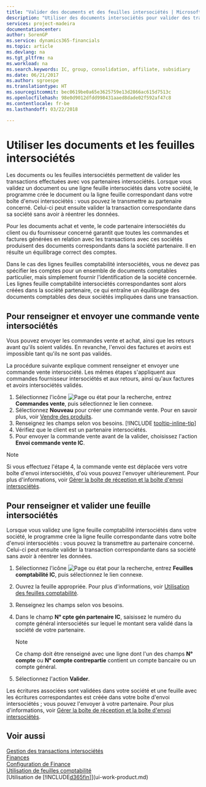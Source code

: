 ```yaml
---
title: "Valider des documents et des feuilles intersociétés | Microsoft Docs"
description: "Utiliser des documents intersociétés pour valider des transactions avec vos partenaires intersociétés."
services: project-madeira
documentationcenter: 
author: SorenGP
ms.service: dynamics365-financials
ms.topic: article
ms.devlang: na
ms.tgt_pltfrm: na
ms.workload: na
ms.search.keywords: IC, group, consolidation, affiliate, subsidiary
ms.date: 06/21/2017
ms.author: sgroespe
ms.translationtype: HT
ms.sourcegitcommit: bec0619be0a65e3625759e13d2866ac615d7513c
ms.openlocfilehash: 98e0d9012dfdd998431aaed8dade02f592af47c8
ms.contentlocale: fr-be
ms.lasthandoff: 03/22/2018

---
```

# <a name="work-with-intercompany-documents-and-journals"></a>Utiliser les documents et les feuilles intersociétés
Les documents ou les feuilles intersociétés permettent de valider les transactions effectuées avec vos partenaires intersociétés. Lorsque vous validez un document ou une ligne feuille intersociétés dans votre société, le programme crée le document ou la ligne feuille correspondant dans votre boîte d'envoi intersociétés : vous pouvez le transmettre au partenaire concerné. Celui-ci peut ensuite valider la transaction correspondante dans sa société sans avoir à réentrer les données.

Pour les documents achat et vente, le code partenaire intersociétés du client ou du fournisseur concerné garantit que toutes les commandes et factures générées en relation avec les transactions avec ces sociétés produisent des documents correspondants dans la société partenaire. Il en résulte un équilibrage correct des comptes.

Dans le cas des lignes feuilles comptabilité intersociétés, vous ne devez pas spécifier les comptes pour un ensemble de documents comptables particulier, mais simplement fournir l'identification de la société concernée. Les lignes feuille comptabilité intersociétés correspondantes sont alors créées dans la société partenaire, ce qui entraîne un équilibrage des documents comptables des deux sociétés impliquées dans une transaction.

## <a name="to-fill-in-and-send-an-intercompany-sales-order"></a>Pour renseigner et envoyer une commande vente intersociétés
Vous pouvez envoyer les commandes vente et achat, ainsi que les retours avant qu'ils soient validés. En revanche, l'envoi des factures et avoirs est impossible tant qu'ils ne sont pas validés.

La procédure suivante explique comment renseigner et envoyer une commande vente intersociété. Les mêmes étapes s'appliquent aux commandes fournisseur intersociétés et aux retours, ainsi qu'aux factures et avoirs intersociétés validés.  

1. Sélectionnez l'icône ![Page ou état pour la recherche](media/ui-search/search_small.png "Page ou état pour la recherche"), entrez **Commandes vente**, puis sélectionnez le lien connexe.  
2. Sélectionnez **Nouveau** pour créer une commande vente. Pour en savoir plus, voir [Vendre des produits](sales-how-sell-products.md).  
3. Renseignez les champs selon vos besoins. [!INCLUDE [tooltip-inline-tip](includes/tooltip-inline-tip_md.md)]
4. Vérifiez que le client est un partenaire intersociétés.
5. Pour envoyer la commande vente avant de la valider, choisissez l'action **Envoi commande vente IC**.

> [!NOTE]
> Si vous effectuez l'étape 4, la commande vente est déplacée vers votre boîte d'envoi intersociétés, d'où vous pouvez l'envoyer ultérieurement. Pour plus d'informations, voir [Gérer la boîte de réception et la boîte d'envoi intersociétés](intercompany-how-manage-intercompany-inbox.md).

## <a name="to-fill-in-and-post-an-intercompany-journal"></a>Pour renseigner et valider une feuille intersociétés
Lorsque vous validez une ligne feuille comptabilité intersociétés dans votre société, le programme crée la ligne feuille correspondante dans votre boîte d'envoi intersociétés : vous pouvez la transmettre au partenaire concerné. Celui-ci peut ensuite valider la transaction correspondante dans sa société sans avoir à réentrer les données.

1. Sélectionnez l'icône ![Page ou état pour la recherche](media/ui-search/search_small.png "Page ou état pour la recherche"), entrez **Feuilles comptabilité IC**, puis sélectionnez le lien connexe.  
2. Ouvrez la feuille appropriée. Pour plus d'informations, voir [Utilisation des feuilles comptabilité](ui-work-general-journals.md).
3. Renseignez les champs selon vos besoins.
4. Dans le champ **N° cpte gén partenaire IC**, saisissez le numéro du compte général intersociétés sur lequel le montant sera validé dans la société de votre partenaire.

    > [!NOTE]
    > Ce champ doit être renseigné avec une ligne dont l'un des champs **N° compte** ou  **N° compte contrepartie** contient un compte bancaire ou un compte général.  
5. Sélectionnez l'action **Valider**.

Les écritures associées sont validées dans votre société et une feuille avec les écritures correspondantes est créée dans votre boîte d'envoi intersociétés ; vous pouvez l'envoyer à votre partenaire. Pour plus d'informations, voir [Gérer la boîte de réception et la boîte d'envoi intersociétés](intercompany-how-manage-intercompany-inbox.md). 

## <a name="see-also"></a>Voir aussi
[Gestion des transactions intersociétés](intercompany-manage.md)  
[Finances](finance.md)  
[Configuration de Finance](finance-setup-finance.md)  
[Utilisation de feuilles comptabilité](ui-work-general-journals.md)  
[Utilisation de [!INCLUDE[d365fin](includes/d365fin_md.md)]](ui-work-product.md)

